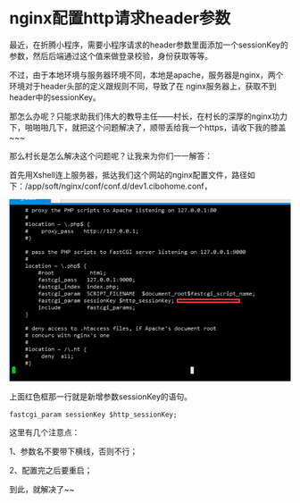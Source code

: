 # nginx配置http请求header参数

最近，在折腾小程序，需要小程序请求的header参数里面添加一个sessionKey的参数，然后后端通过这个值来做登录校验，身份获取等等。

不过，由于本地环境与服务器环境不同，本地是apache，服务器是nginx，两个环境对于header头部的定义跟规则不同，导致了在 nginx服务器上，获取不到header中的sessionKey。

那怎么办呢？只能求助我们伟大的教导主任——村长，在村长的深厚的nginx功力下，啪啪啪几下，就把这个问题解决了，顺带丢给我一个https，请收下我的膝盖~~~

那么村长是怎么解决这个问题呢？让我来为你们一一解答：

首先用Xshell连上服务器，抵达我们这个网站的nginx配置文件，路径如下：/app/soft/nginx/conf/conf.d/dev1.cibohome.conf，

![](/assets/nginx_http.png)

上面红色框那一行就是新增参数sessionKey的语句。

```
fastcgi_param sessionKey $http_sessionKey;
```

这里有几个注意点：

1、参数名不要带下横线，否则不行；

2、配置完之后要重启；

到此，就解决了~~



